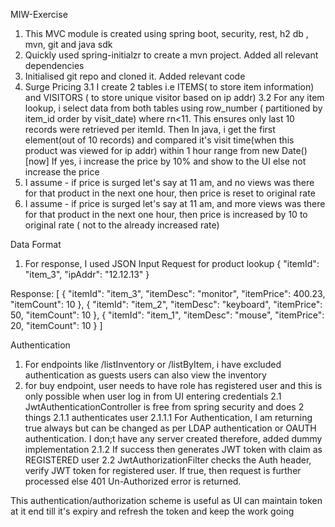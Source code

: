 MIW-Exercise

1. This MVC module is created using spring boot, security, rest, h2 db , mvn, git and java sdk
2. Quickly used spring-initialzr to create a mvn project. Added all relevant dependencies
3. Initialised git repo and cloned it. Added relevant code
4. Surge Pricing
   3.1 I create 2 tables i.e ITEMS( to store item information) and VISITORS ( to store unique visitor based on ip addr)
   3.2 For any item lookup, i select data from both tables using row_number ( partitioned by item_id order by visit_date) where rn<11. 
        This ensures only last 10 records were retrieved per itemId.
        Then In java, i get the first element(out of 10 records) and compared it's visit time(when this product was viewed for ip addr) within 1 hour range from new Date() [now]
        If yes, i increase the price by 10% and show to the UI else not increase the price
5. I assume - if price is surged let's say at 11 am, and no views was there for that product in the next one hour, then price is reset to original rate
6. I assume - if price is surged let's say at 11 am, and more views was there for that product in the next one hour, then price is increased by 10  to original rate ( not to the already increased rate)

Data Format
1. For response, I used JSON
   Input Request for product lookup
   {
   "itemId": "item_3",
   "ipAddr": "12.12.13"
   }

  Response:
  [
  {
  "itemId": "item_3",
  "itemDesc": "monitor",
  "itemPrice": 400.23,
  "itemCount": 10
  },
  {
  "itemId": "item_2",
  "itemDesc": "keyboard",
  "itemPrice": 50,
  "itemCount": 10
  },
  {
  "itemId": "item_1",
  "itemDesc": "mouse",
  "itemPrice": 20,
  "itemCount": 10
  }
  ]
  
Authentication
1. For endpoints like /listInventory or /listByItem, i have excluded authentication as guests users can also view the inventory
2. for buy endpoint, user needs to have role has registered user and this is only possible when user log in from UI entering credentials
    2.1 JwtAuthenticationController is free from spring security and does 2 things
        2.1.1 authenticates user
            2.1.1.1 For Authentication, I am returning true always but can be changed as per LDAP authentication or OAUTH authentication. I don;t have any server created therefore, added dummy implementation
        2.1.2 If success then generates JWT token with claim as REGISTERED user
    2.2 JwtAuthorizationFilter checks the Auth header, verify JWT token for registered user. If true, then request is further processed else 401 Un-Authorized error is returned.

This authentication/authorization scheme is useful as UI can maintain token at it end till it's expiry and refresh the token and keep the work going